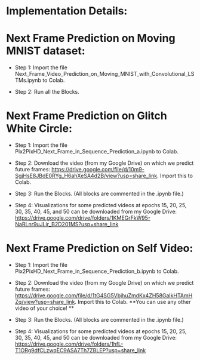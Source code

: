 # Implementation Details: 

# Next Frame Prediction on Moving MNIST dataset: 

- Step 1: Import the file Next_Frame_Video_Prediction_on_Moving_MNIST_with_Convolutional_LSTMs.ipynb to Colab. 

- Step 2: Run all the Blocks. 

# Next Frame Prediction on Glitch White Circle: 

- Step 1: Import the file Pix2PixHD_Next_Frame_in_Sequence_Prediction_a.ipynb to Colab. 

- Step 2: Download the video (from my Google Drive) on which we predict future frames: https://drive.google.com/file/d/10m9-SgjHsE8JBdE0RYg_H6ahXeSA4d2B/view?usp=share_link. Import this to Colab. 

- Step 3: Run the Blocks. (All blocks are commented in the .ipynb file.) 

- Step 4: Visualizations for some predicted videos at epochs 15, 20, 25, 30, 35, 40, 45, and 50 can be downloaded from my Google Drive: https://drive.google.com/drive/folders/1KMEGrFkW95-NaRLnr9uJLir_B2D201MS?usp=share_link 

# Next Frame Prediction on Self Video: 

- Step 1: Import the file Pix2PixHD_Next_Frame_in_Sequence_Prediction_b.ipynb to Colab. 

- Step 2: Download the video (from my Google Drive) on which we predict future frames: https://drive.google.com/file/d/1tG4SG5VbjhuZmdKx4ZH58GaIkHTAmHZq/view?usp=share_link. Import this to Colab. **You can use any other video of your choice!
**
- Step 3: Run the Blocks. (All blocks are commented in the .ipynb file.) 

- Step 4: Visualizations for some predicted videos at epochs 15, 20, 25, 30, 35, 40, 45, and 50 can be downloaded from my Google Drive: https://drive.google.com/drive/folders/1hfL-T1ORg9dfCLzwqEC9ASA7Th7ZBLEP?usp=share_link
